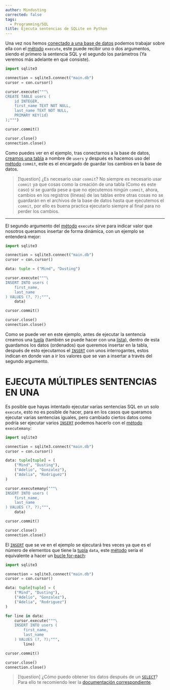 ```yaml
---
author: Mindusting
corrected: false
tags:
  - Programming/SQL
title: Ejecuta sentencias de SQLite en Python
---
```


Una vez nos hemos [conectado a una base de datos](../py_sqlite3.md) podemos trabajar sobre ella con el [método](../classes/py_method.md) `execute`, este puede recibir uno o dos argumentos, siendo el primero la sentencia SQL y el segundo los parámetros (Ya veremos más adelante en qué consiste).

```py
import sqlite3

connection = sqlite3.connect("main.db")
cursor = con.cursor()

cursor.execute("""\
CREATE TABLE users (
    id INTEGER,
    first_name TEXT NOT NULL,
    last_name TEXT NOT NULL,
    PRIMARY KEY(id)
);""")

cursor.commit()

cursor.close()
connection.close()
```

Como puedes ver en el ejemplo, tras conectarnos a la base de datos, [creamos una tabla](../../sql/SQLite3/SQLite3_tables.md) a nombre de `users` y después es hacemos uso del [método](../classes/py_method.md) `commit`, este es el encargado de guardar los cambios en la base de datos.

> [!question] ¿Es necesario usar `commit`?
> No siempre es necesario usar `commit` ya que cosas como la creación de una tabla (Como es este caso) sí se guarda pese a que no ejecutemos ningún `commit`, ahora, cambios en los registros (líneas) de las tablas entre otras cosas no se guardarán en el archivos de la base de datos hasta que ejecutemos el `commit`, por ello es buena practica ejecutarlo siempre al final para no perder los cambios.

---

El segundo argumento del [método](../classes/py_method.md) `execute` sirve para indicar valor que nosotros queramos insertar de forma dinámica, con un ejemplo se entenderá mejor:

```py
import sqlite3

connection = sqlite3.connect("main.db")
cursor = con.cursor()

data: tuple = ("Mind", "Dusting")

cursor.execute("""\
INSERT INTO users (
    first_name,
    last_name
) VALUES (?, ?);""",
    data)

cursor.commit()

cursor.close()
connection.close()
```

Como se puede ver en este ejemplo, antes de ejecutar la sentencia creamos una [tupla](../collections/Collections_tuple.md) (también se puede hacer con una [lista](../collections/py_list.md)), dentro de esta guardamos los datos (ordenados) que queremos insertar en la tabla, después de esto ejecutamos el [`INSERT`](../../sql/SQLite3/SQLite3_insert.md) con unos interrogantes, estos indican en donde van a ir los valores que se van a insertar a través del segundo argumento.

# EJECUTA MÚLTIPLES SENTENCIAS EN UNA

Es posible que hayas intentado ejecutar varias sentencias SQL en un solo `execute`, esto no es posible de hacer, para en los casos que queramos ejecutar varias sentencias iguales, pero cambiado ciertos datos como podría ser ejecutar varios [`INSERT`](../../sql/SQLite3/SQLite3_insert.md) podemos hacerlo con el [método](../classes/py_method.md) `executemany`:

```py
import sqlite3

connection = sqlite3.connect("main.db")
cursor = con.cursor()

data: tuple[tuple] = (
    ("Mind", "Dusting"),
    ("Adelio", "Gonzalez"),
    ("Adelia", "Rodriguez")
)

cursor.executemany("""\
INSERT INTO users (
    first_name,
    last_name
) VALUES (?, ?);""",
    data)

cursor.commit()

cursor.close()
connection.close()
```

El [`INSERT`](../../sql/SQLite3/SQLite3_insert.md) que se ve en el ejemplo se ejecutará tres veces ya que es el número de elementos que tiene la [tupla](../collections/Collections_tuple.md) `data`, este [método](../classes/py_method.md) sería el equivalente a hacer un [bucle for-each](../loops/py_for_each.md):

```py
import sqlite3

connection = sqlite3.connect("main.db")
cursor = con.cursor()

data: tuple[tuple] = (
    ("Mind", "Dusting"),
    ("Adelio", "Gonzalez"),
    ("Adelia", "Rodriguez")
)

for line in data:
    cursor.execute("""\
    INSERT INTO users (
        first_name,
        last_name
    ) VALUES (?, ?);""",
        line)

cursor.commit()

cursor.close()
connection.close()
```

> [!question] ¿Cómo puedo obtener los datos después de un [`SELECT`](../../sql/SQLite3/SQLite3_select.md)?
> Para ello te recomiendo leer la [documentación correspondiente](SQLite3_fetch.md).
